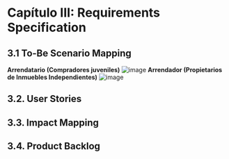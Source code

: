 # Capítulo III: Requirements Specification

## 3.1 To-Be Scenario Mapping
**Arrendatario (Compradores juveniles)**
![image](https://i.postimg.cc/WbwXynP3/Captura-de-pantalla-2024-09-01-011756.png)
**Arrendador (Propietarios de Inmuebles Independientes)**
![image](https://i.postimg.cc/wTwDJbph/Captura-de-pantalla-2024-09-01-012147.png)

## 3.2. User Stories
## 3.3. Impact Mapping
## 3.4. Product Backlog
